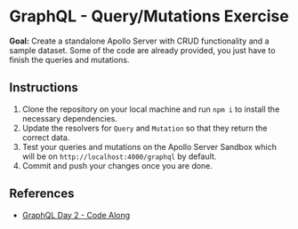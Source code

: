 # GraphQL - Query/Mutations Exercise

**Goal:** Create a standalone Apollo Server with CRUD functionality and a sample dataset. Some of the code are already provided, you just have to finish the queries and mutations.

## Instructions

1. Clone the repository on your local machine and run `npm i` to install the necessary dependencies.
2. Update the resolvers for `Query` and `Mutation` so that they return the correct data.
3. Test your queries and mutations on the Apollo Server Sandbox which will be on `http://localhost:4000/graphql` by default.
4. Commit and push your changes once you are done.

## References

- [GraphQL Day 2 - Code Along](https://github.com/elmerdotdev/ciccc-node-js-graphql-day-2-code-along/blob/main/src/serverUserTodos.txt)
